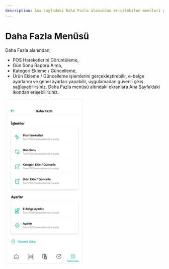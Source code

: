 ```yaml
---
description: Ana sayfadaki Daha Fazla alanından erişilebilen menüleri gösterir.
---
```


# Daha Fazla Menüsü

Daha Fazla alanından;

* POS Hareketlerini Görüntüleme,
* Gün Sonu Raporu Alma,
* Kategori Ekleme / Güncelleme,
* Ürün Ekleme / Güncelleme işlemlerini gerçekleştirebilir, e-belge ayarlarını ve genel ayarları yapabilir, uygulamadan güvenli çıkış sağlayabilirsiniz. Daha Fazla menüsü altındaki ekranlara Ana Sayfa’daki ikondan erişebilirsiniz.

![](../../.gitbook/assets/13%20%281%29.png)



